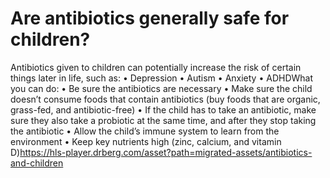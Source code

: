 # Are antibiotics generally safe for children?

Antibiotics given to children can potentially increase the risk of certain things later in life, such as: • Depression • Autism • Anxiety • ADHDWhat you can do: • Be sure the antibiotics are necessary • Make sure the child doesn’t consume foods that contain antibiotics (buy foods that are organic, grass-fed, and antibiotic-free) • If the child has to take an antibiotic, make sure they also take a probiotic at the same time, and after they stop taking the antibiotic • Allow the child’s immune system to learn from the environment • Keep key nutrients high (zinc, calcium, and vitamin D)https://hls-player.drberg.com/asset?path=migrated-assets/antibiotics-and-children